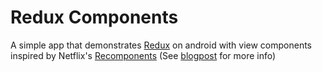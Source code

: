 # Redux Components

A simple app that demonstrates [Redux](https://redux.js.org/) on android with view components inspired by Netflix's [Recomponents](https://github.com/julianomoraes/componentizationArch) (See [blogpost](https://netflixtechblog.com/making-our-android-studio-apps-reactive-with-ui-components-redux-5e37aac3b244) for more info)
